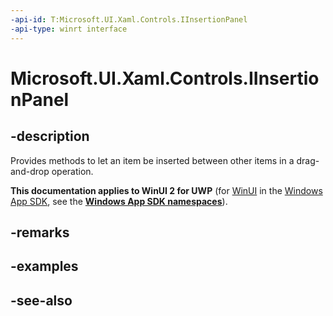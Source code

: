 ```yaml
---
-api-id: T:Microsoft.UI.Xaml.Controls.IInsertionPanel
-api-type: winrt interface
---
```


<!-- Interface syntax.
public interface IInsertionPanel : 
-->

# Microsoft.UI.Xaml.Controls.IInsertionPanel

## -description
Provides methods to let an item be inserted between other items in a drag-and-drop operation.

**This documentation applies to WinUI 2 for UWP** (for [WinUI](/windows/apps/winui/winui3/) in the [Windows App SDK](/windows/apps/windows-app-sdk/), see the **[Windows App SDK namespaces](/windows/windows-app-sdk/api/winrt/)**).

## -remarks

## -examples

## -see-also

